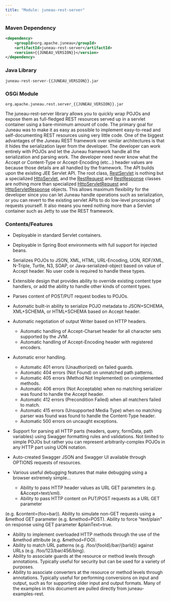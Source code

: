 ```yaml
---
title: "Module: juneau-rest-server"
---
```


### Maven Dependency

```xml
<dependency>
    <groupId>org.apache.juneau</groupId>
    <artifactId>juneau-rest-server</artifactId>
    <version>{{JUNEAU_VERSION}}</version>
</dependency>
```

### Java Library

```text
juneau-rest-server-{{JUNEAU_VERSION}}.jar
```

### OSGi Module

```text
org.apache.juneau.rest.server_{{JUNEAU_VERSION}}.jar
```

The juneau-rest-server library allows you to quickly wrap POJOs and expose them as full-fledged REST resources served up in a servlet container using a bare-minimum amount of code.
The primary goal for Juneau was to make it as easy as possible to implement easy-to-read and self-documenting REST resources using very little code.
One of the biggest advantages of the Juneau REST framework over similar architectures is that it hides the serialization layer from the developer.
The developer can work entirely with POJOs and let the Juneau framework handle all the serialization and parsing work.
The developer need never know what the Accept or Content-Type or Accept-Encoding (etc...) header values are because those details are all handled by the framework.
The API builds upon the existing JEE Servlet API.
The root class, [RestServlet](../apidocs/org/apache/juneau/rest/servlet/RestServlet.html) is nothing but a specialized [HttpServlet](../apidocs/jakarta/servlet/http/HttpServlet.html), and the [RestRequest](../apidocs/org/apache/juneau/rest/RestRequest.html) and [RestResponse](../apidocs/org/apache/juneau/rest/RestResponse.html) classes are nothing more than specialized [HttpServletRequest](../apidocs/jakarta/servlet/http/HttpServletRequest.html) and [HttpServletResponse](../apidocs/jakarta/servlet/http/HttpServletResponse.html) objects.
This allows maximum flexibility for the developer since you can let Juneau handle operations such as serialization, or you can revert to the existing servlet APIs to do low-level processing of requests yourself.
It also means you need nothing more than a Servlet container such as Jetty to use the REST framework.

### Contents/Features

- Deployable in standard Servlet containers.
- Deployable in Spring Boot environments with full support for injected beans.
- Serializes POJOs to JSON, XML, HTML, URL-Encoding, UON, RDF/XML, N-Triple, Turtle, N3, SOAP, or
Java-serialized-object based on value of Accept header.
No user code is required to handle these types.
- Extensible design that provides ability to override existing content type handlers, or add the ability to handle other kinds of content types.
- Parses content of POST/PUT request bodies to POJOs.
- Automatic built-in ability to serialize POJO metadata to JSON+SCHEMA, XML+SCHEMA, or HTML+SCHEMA based on Accept header.
- Automatic negotiation of output Writer based on HTTP headers.
   - Automatic handling of Accept-Charset header for all character sets supported by the JVM.
   - Automatic handling of Accept-Encoding header with registered encoders.
- Automatic error handling.
   - Automatic 401 errors (Unauthorized) on failed guards.
   - Automatic 404 errors (Not Found) on unmatched path patterns.
   - Automatic 405 errors (Method Not Implemented) on unimplemented methods.
   - Automatic 406 errors (Not Acceptable) when no matching serializer was found to handle the Accept header.
   - Automatic 412 errors (Precondition Failed) when all matchers failed to match.
   - Automatic 415 errors (Unsupported Media Type) when no matching parser was found was found to handle the Content-Type header.
   - Automatic 500 errors on uncaught exceptions.

- Support for parsing all HTTP parts (headers, query, formData, path variables) using Swagger formatting rules and validations.
Not limited to simple POJOs but rather you can represent arbitrarily-complex POJOs in any HTTP part using UON notation.
- Auto-created Swagger JSON and Swagger UI available through OPTIONS requests of resources.
- Various useful debugging features that make debugging using a browser extremely simple...
   - Ability to pass HTTP header values as URL GET parameters (e.g. &Accept=text/xml).
   - Ability to pass HTTP content on PUT/POST requests as a URL GET parameter

(e.g.
&content=(foo=bar)).
Ability to simulate non-GET requests using a &method GET parameter (e.g.
&method=POST).
Ability to force "text/plain" on response using GET parameter &plainText=true.
- Ability to implement overloaded HTTP methods through the use of the &method attribute (e.g.
&method=FOO).
- Ability to match URL patterns (e.g.
/foo/\{fooId\}/bar/\{barId\}) against URLs (e.g.
/foo/123/bar/456/bing).
- Ability to associate guards at the resource or method levels through annotations.
Typically useful for security but can be used for a variety of purposes.
- Ability to associate converters at the resource or method levels through annotations.
Typically useful for performing conversions on input and output, such as for supporting older input and output formats.
Many of the examples in this document are pulled directly from juneau-examples-rest.
